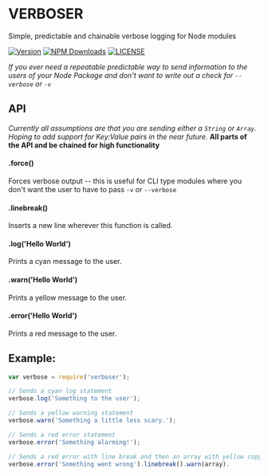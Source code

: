 # VERBOSER
Simple, predictable and chainable verbose logging for Node modules

[![Version](https://img.shields.io/npm/v/verboser.svg?style=flat-square)](https://www.npmjs.com/package/verboser)
[![NPM Downloads](https://img.shields.io/npm/dm/verboser.svg?style=flat-square)](https://www.npmjs.com/package/verboser)
[![LICENSE](https://img.shields.io/npm/l/verboser.svg?style=flat-square)](https://github.com/tbremer/verboser/blob/master/LICENSE)

*If you ever need a repeatable predictable way to send information to the users of your Node Package and don't want to write out a check for `--verbose` or `-v`*

## API
*Currently all assumptions are that you are sending either a `String` or `Array`. Hoping to add support for Key:Value pairs in the near future.*
**All parts of the API and be chained for high functionality**

#### .force()
Forces verbose output -- this is useful for CLI type modules where you don't want the user to have to pass `-v` or `--verbose`

#### .linebreak()
Inserts a new line wherever this function is called.

#### .log('Hello World')
Prints a cyan message to the user.

#### .warn('Hello World')
Prints a yellow message to the user.

#### .error('Hello World')
Prints a red message to the user.

## Example:
```javascript
var verbose = require('verboser');

// Sends a cyan log statement
verbose.log('Something to the user');

// Sends a yellow warning statement
verbose.warn('Something a little less scary.');

// Sends a red error statement
verbose.error('Something alarming!');

// Sends a red error with line break and then an array with yellow copy.
verbose.error('Something went wrong').linebreak().warn(array).
```
